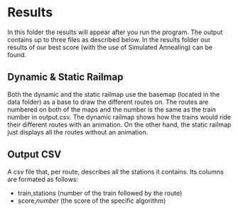 # Results

In this folder the results will appear after you run the program.
The output contains up to three files as described below.
In the results folder our results of our best score (with the use of Simulated Annealing) can be found.

## Dynamic & Static Railmap

Both the dynamic and the static railmap use the basemap (located in the data folder) as a base to draw the different routes on.
The routes are numbered on both of the maps and the number is the same as the train number in output.csv.
The dynamic railmap shows how the trains would ride their different routes with an animation.
On the other hand, the static railmap just displays all the routes without an animation.

## Output CSV

A csv file that, per route, describes all the stations it contains.
Its columns are formated as follows:
- train,stations (number of the train followed by the route)
- score,*number* (the score of the specific algorithm)

